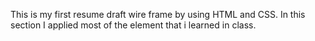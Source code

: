This is my first resume draft wire frame by using HTML and CSS. In this section I applied most of the element that i learned in class.
